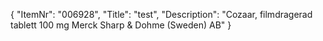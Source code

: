 {
  "ItemNr": "006928",
  "Title": "test",
  "Description": "Cozaar, filmdragerad tablett 100 mg Merck Sharp & Dohme (Sweden) AB"
}